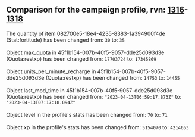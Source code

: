 ## Comparison for the campaign profile, rvn: [1316](https://github.com/PRO100KatYT/FortniteProfileRevisions/tree/main/profiles/campaign/1316%20campaign.json)-[1318](https://github.com/PRO100KatYT/FortniteProfileRevisions/tree/main/profiles/campaign/1318%20campaign.json)

The quantity of item 082700e5-18e4-4235-8383-1a394900f4de (Stat:fortitude) has been changed from: `30` to: `35`
<br><br>
Object max_quota in 45f1b154-007b-40f5-9057-dde25d093d3e (Quota:restxp) has been changed from: `17703724` to: `17345869`
<br><br>
Object units_per_minute_recharge in 45f1b154-007b-40f5-9057-dde25d093d3e (Quota:restxp) has been changed from: `14753` to: `14455`
<br><br>
Object last_mod_time in 45f1b154-007b-40f5-9057-dde25d093d3e (Quota:restxp) has been changed from: `"2023-04-13T06:59:17.873Z"` to: `"2023-04-13T07:17:18.094Z"`
<br><br>
Object level in the profile's stats has been changed from: `70` to: `71`
<br><br>
Object xp in the profile's stats has been changed from: `5154070` to: `4214653`
<br><br>
